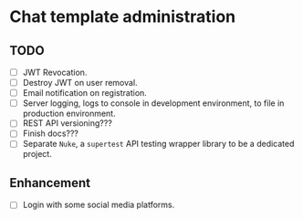 # Chat template administration

## TODO

- [ ] JWT Revocation.
- [ ] Destroy JWT on user removal.
- [ ] Email notification on registration.
- [ ] Server logging, logs to console in development environment, to file in production environment.
- [ ] REST API versioning???
- [ ] Finish docs???
- [ ] Separate `Nuke`, a `supertest` API testing wrapper library to be a dedicated project.

## Enhancement

- [ ] Login with some social media platforms.
